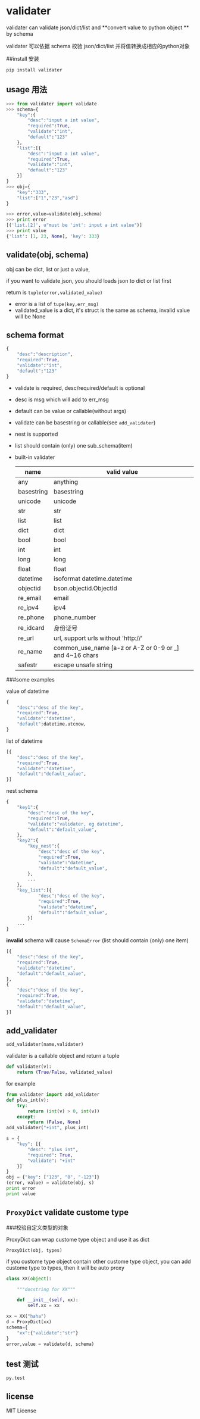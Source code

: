 # validater 

validater can validate json/dict/list and **convert value to python object ** by schema

validater 可以依据 schema 校验 json/dict/list 并将值转换成相应的python对象


##install 安装

	pip install validater


## usage 用法

```python
>>> from validater import validate
>>> schema={
	"key":{
		"desc":"input a int value",
		"required":True,
		"validate":"int",
		"default":"123"
	},
	"list":[{
		"desc":"input a int value",
		"required":True,
		"validate":"int",
		"default":"123"
	}]
}
>>> obj={
	"key":"333",
	"list":["1","23","asd"]
}

>>> error,value=validate(obj,schema)
>>> print error
[('list.[2]', u"must be 'int': input a int value")]
>>> print value
{'list': [1, 23, None], 'key': 333}
```


## validate(obj, schema)

obj can be dict, list or just a value, 

if you want to validate json, you should loads json to dict or list first

return is `tuple(error,validated_value)`

- error is a list of `tupe(key,err_msg)`
- validated_value is a dict, it's struct is the same as schema, invalid value will be None


## schema format

```python
{
	"desc":"description",
	"required":True,
	"validate":"int",
	"default":"123"
}
```

- validate is required, desc/required/default is optional
- desc is msg which will add to err_msg
- default can be value or callable(without args)
- validate can be basestring or callable(see `add_validater`)
- nest is supported
- list should contain (only) one sub_schema(item)
- built-in validater

	|name           | valid value 
	|---------------|-----------------------------------
	|any            | anything
	|basestring     | basestring
	|unicode        | unicode
	|str            | str
	|list           | list
	|dict           | dict
	|bool           | bool
	|int            | int
	|long           | long
	|float          | float
	|datetime       | isoformat datetime.datetime
	|objectid       | bson.objectid.ObjectId
	|re_email       | email
	|re_ipv4        | ipv4
	|re_phone       | phone_number
	|re_idcard      | 身份证号
	|re_url         | url, support urls without 'http://'
	|re_name        | common_use_name [a-z or A-Z or 0-9 or _] and 4~16 chars 
    |safestr        | escape unsafe string

###some examples

value of datetime
```python
{
    "desc":"desc of the key",
    "required":True,
    "validate":"datetime",
    "default":datetime.utcnow,
}
```
list of datetime
```python
[{
    "desc":"desc of the key",
    "required":True,
    "validate":"datetime",
    "default":"default_value",
}]
```
nest schema
```python
{
    "key1":{
        "desc":"desc of the key",
        "required":True,
        "validate":"validater, eg datetime",
        "default":"default_value",
    },
    "key2":{
        "key_nest":{
            "desc":"desc of the key",
            "required":True,
            "validate":"datetime",
            "default":"default_value",
        },
        ...
    },
    "key_list":[{
            "desc":"desc of the key",
            "required":True,
            "validate":"datetime",
            "default":"default_value",
        }]
    ...
}   
```

**invalid** schema will cause `SchemaError` (list should contain (only) one item)
```python
[{
    "desc":"desc of the key",
    "required":True,
    "validate":"datetime",
    "default":"default_value",
},
{
    "desc":"desc of the key",
    "required":True,
    "validate":"datetime",
    "default":"default_value",
}]
```


## add_validater

```python
add_validater(name,validater)
```

validater is a callable object and return a tuple
```python
def validater(v):
	return (True/False, validated_value)
```

for example
```python
from validater import add_validater
def plus_int(v):
    try:
        return (int(v) > 0, int(v))
    except:
        return (False, None)
add_validater("+int", plus_int)

s = {
    "key": [{
        "desc": "plus int",
        "required": True,
        "validate": "+int"
    }]
}
obj = {"key": ["123", "0", "-123"]}
(error, value) = validate(obj, s)
print error
print value
```

## `ProxyDict` validate custome type 
###校验自定义类型的对象

ProxyDict can wrap custome type object and use it as dict

	ProxyDict(obj, types)

if you custome type object contain other custome type object, you can add custome type to types, then it will be auto proxy 

```python
class XX(object):

    """docstring for XX"""

    def __init__(self, xx):
        self.xx = xx

xx = XX("haha")
d = ProxyDict(xx)
schema={
	"xx":{"validate":"str"}
}
error,value = validate(d, schema)
```


## test 测试
	
	py.test

## license 

MIT License